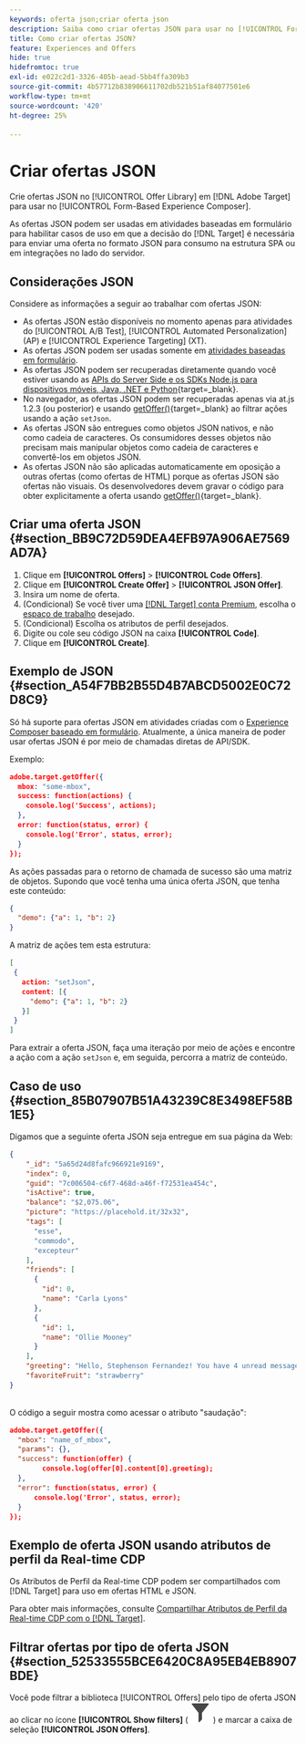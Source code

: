 ```yaml
---
keywords: oferta json;criar oferta json
description: Saiba como criar ofertas JSON para usar no [!UICONTROL Form-Based Experience Composer].
title: Como criar ofertas JSON?
feature: Experiences and Offers
hide: true
hidefromtoc: true
exl-id: e022c2d1-3326-405b-aead-5bb4ffa309b3
source-git-commit: 4b57712b838906611702db521b51af84077501e6
workflow-type: tm+mt
source-wordcount: '420'
ht-degree: 25%

---
```


# Criar ofertas JSON

Crie ofertas JSON no [!UICONTROL Offer Library] em [!DNL Adobe Target] para usar no [!UICONTROL Form-Based Experience Composer].

As ofertas JSON podem ser usadas em atividades baseadas em formulário para habilitar casos de uso em que a decisão do [!DNL Target] é necessária para enviar uma oferta no formato JSON para consumo na estrutura SPA ou em integrações no lado do servidor.

## Considerações JSON

Considere as informações a seguir ao trabalhar com ofertas JSON:

* As ofertas JSON estão disponíveis no momento apenas para atividades do [!UICONTROL A/B Test], [!UICONTROL Automated Personalization] (AP) e [!UICONTROL Experience Targeting] (XT).
* As ofertas JSON podem ser usadas somente em [atividades baseadas em formulário](/help/main/c-experiences/form-experience-composer.md).
* As ofertas JSON podem ser recuperadas diretamente quando você estiver usando as [APIs do Server Side e os SDKs Node.js para dispositivos móveis, Java, .NET e Python](https://experienceleague.adobe.com/en/docs/target-dev/developer/server-side/server-side-overview){target=_blank}.
* No navegador, as ofertas JSON podem ser recuperadas apenas via at.js 1.2.3 (ou posterior) e usando [getOffer()](https://experienceleague.adobe.com/en/docs/target-dev/developer/client-side/at-js-implementation/functions-overview/adobe-target-getoffer){target=_blank} ao filtrar ações usando a ação `setJson`.
* As ofertas JSON são entregues como objetos JSON nativos, e não como cadeia de caracteres. Os consumidores desses objetos não precisam mais manipular objetos como cadeia de caracteres e convertê-los em objetos JSON.
* As ofertas JSON não são aplicadas automaticamente em oposição a outras ofertas (como ofertas de HTML) porque as ofertas JSON são ofertas não visuais. Os desenvolvedores devem gravar o código para obter explicitamente a oferta usando [getOffer()](https://experienceleague.adobe.com/en/docs/target-dev/developer/client-side/at-js-implementation/functions-overview/adobe-target-getoffer){target=_blank}.

## Criar uma oferta JSON {#section_BB9C72D59DEA4EFB97A906AE7569AD7A}

1. Clique em **[!UICONTROL Offers]** > **[!UICONTROL Code Offers]**.
1. Clique em **[!UICONTROL Create Offer]** > **[!UICONTROL JSON Offer]**.
1. Insira um nome de oferta.
1. (Condicional) Se você tiver uma [[!DNL Target] conta Premium](/help/main/c-intro/intro.md#premium), escolha o [espaço de trabalho](/help/main/administrating-target/c-user-management/property-channel/property-channel.md#workspace) desejado.
1. (Condicional) Escolha os atributos de perfil desejados.
1. Digite ou cole seu código JSON na caixa **[!UICONTROL Code]**.
1. Clique em **[!UICONTROL Create]**.

## Exemplo de JSON {#section_A54F7BB2B55D4B7ABCD5002E0C72D8C9}

Só há suporte para ofertas JSON em atividades criadas com o [Experience Composer baseado em formulário](/help/main/c-experiences/form-experience-composer.md). Atualmente, a única maneira de poder usar ofertas JSON é por meio de chamadas diretas de API/SDK.

Exemplo:

```json
adobe.target.getOffer({ 
  mbox: "some-mbox", 
  success: function(actions) { 
    console.log('Success', actions); 
  }, 
  error: function(status, error) { 
    console.log('Error', status, error); 
  } 
});
```

As ações passadas para o retorno de chamada de sucesso são uma matriz de objetos. Supondo que você tenha uma única oferta JSON, que tenha este conteúdo:

```json
{ 
  "demo": {"a": 1, "b": 2} 
}
```

A matriz de ações tem esta estrutura:

```json
[ 
 { 
   action: "setJson", 
   content: [{ 
     "demo": {"a": 1, "b": 2} 
   }] 
 }  
]
```

Para extrair a oferta JSON, faça uma iteração por meio de ações e encontre a ação com a ação `setJson` e, em seguida, percorra a matriz de conteúdo.

## Caso de uso {#section_85B07907B51A43239C8E3498EF58B1E5}

Digamos que a seguinte oferta JSON seja entregue em sua página da Web:

```json
{ 
    "_id": "5a65d24d8fafc966921e9169", 
    "index": 0, 
    "guid": "7c006504-c6f7-468d-a46f-f72531ea454c", 
    "isActive": true, 
    "balance": "$2,075.06", 
    "picture": "https://placehold.it/32x32", 
    "tags": [ 
      "esse", 
      "commodo", 
      "excepteur"
    ], 
    "friends": [ 
      { 
        "id": 0, 
        "name": "Carla Lyons" 
      }, 
      { 
        "id": 1, 
        "name": "Ollie Mooney" 
      } 
    ], 
    "greeting": "Hello, Stephenson Fernandez! You have 4 unread messages.", 
    "favoriteFruit": "strawberry" 
} 
  
```

O código a seguir mostra como acessar o atributo &quot;saudação&quot;:

```json
adobe.target.getOffer({   
  "mbox": "name_of_mbox", 
  "params": {}, 
  "success": function(offer) {           
        console.log(offer[0].content[0].greeting); 
  },   
  "error": function(status, error) {           
      console.log('Error', status, error); 
  } 
});
```

## Exemplo de oferta JSON usando atributos de perfil da Real-time CDP

Os Atributos de Perfil da Real-time CDP podem ser compartilhados com [!DNL Target] para uso em ofertas HTML e JSON.

Para obter mais informações, consulte [Compartilhar Atributos de Perfil da Real-time CDP com o [!DNL Target]](/help/main/c-integrating-target-with-mac/integrating-with-rtcdp.md#rtcdp-profile-attributes).

## Filtrar ofertas por tipo de oferta JSON {#section_52533555BCE6420C8A95EB4EB8907BDE}

Você pode filtrar a biblioteca [!UICONTROL Offers] pelo tipo de oferta JSON ao clicar no ícone **[!UICONTROL Show filters]** ( ![ícone Mostrar filtros](/help/main/assets/icons/Filter.svg) ) e marcar a caixa de seleção **[!UICONTROL JSON Offers]**.
